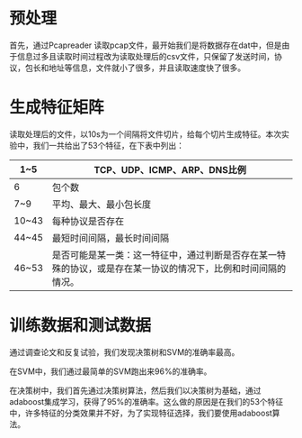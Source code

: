 # 预处理

首先，通过Pcapreader 读取pcap文件，最开始我们是将数据存在dat中，但是由于信息过多且读取时间过程改为读取处理后的csv文件，只保留了发送时间，协议，包长和地址等信息，文件就小了很多，并且读取速度快了很多。

# 生成特征矩阵

读取处理后的文件，以10s为一个间隔将文件切片，给每个切片生成特征。本次实验中，我们一共给出了53个特征，在下表中列出：

| 1~5   | TCP、UDP、ICMP、ARP、DNS比例                                 |
| ----- | ------------------------------------------------------------ |
| 6     | 包个数                                                       |
| 7~9   | 平均、最大、最小包长度                                       |
| 10~43 | 每种协议是否存在                                             |
| 44~45 | 最短时间间隔，最长时间间隔                                   |
| 46~53 | 是否可能是某一类：这一特征中，通过判断是否存在某一特殊的协议，或是存在某一协议的情况下，比例和时间间隔的情况。 |

# 训练数据和测试数据

通过调查论文和反复试验，我们发现决策树和SVM的准确率最高。

在SVM中，我们通过最简单的SVM跑出来96%的准确率。

在决策树中，我们首先通过决策树算法，然后我们以决策树为基础，通过adaboost集成学习，获得了95%的准确率。这么做的原因是在我们的53个特征中，许多特征的分类效果并不好，为了实现特征选择，我们要使用adaboost算法。